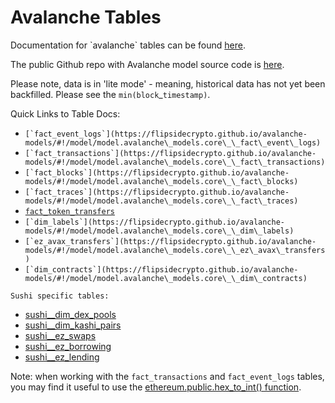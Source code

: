 # Avalanche Tables

Documentation for \`avalanche\` tables can be found [here](https://flipsidecrypto.github.io/avalanche-models/#!/overview).

The public Github repo with Avalanche model source code is [here](https://github.com/FlipsideCrypto/avalanche-models).

Please note, data is in 'lite mode' - meaning, historical data has not yet been backfilled. Please see the `min(block`\_`timestamp)`.&#x20;

Quick Links to Table Docs:

* ``[`fact_event_logs`](https://flipsidecrypto.github.io/avalanche-models/#!/model/model.avalanche\_models.core\_\_fact\_event\_logs)``
* ``[`fact_transactions`](https://flipsidecrypto.github.io/avalanche-models/#!/model/model.avalanche\_models.core\_\_fact\_transactions)``
* ``[`fact_blocks`](https://flipsidecrypto.github.io/avalanche-models/#!/model/model.avalanche\_models.core\_\_fact\_blocks)``
* ``[`fact_traces`](https://flipsidecrypto.github.io/avalanche-models/#!/model/model.avalanche\_models.core\_\_fact\_traces)``
* &#x20;[`fact_token_transfers`](https://flipsidecrypto.github.io/avalanche-models/#!/model/model.avalanche\_models.core\_\_fact\_token\_transfers)
* ``[`dim_labels`](https://flipsidecrypto.github.io/avalanche-models/#!/model/model.avalanche\_models.core\_\_dim\_labels)``
* ``[`ez_avax_transfers`](https://flipsidecrypto.github.io/avalanche-models/#!/model/model.avalanche\_models.core\_\_ez\_avax\_transfers)``
* ``[`dim_contracts`](https://flipsidecrypto.github.io/avalanche-models/#!/model/model.avalanche\_models.core\_\_dim\_contracts)``

`Sushi specific tables:`

* [sushi\_\_dim\_dex\_pools](https://flipsidecrypto.github.io/avalanche-models/#!/model/model.avalanche\_models.sushi\_\_dim\_dex\_pools)
* [sushi\_\_dim\_kashi\_pairs](https://flipsidecrypto.github.io/avalanche-models/#!/model/model.avalanche\_models.sushi\_\_dim\_kashi\_pairs)
* [sushi\_\_ez\_swaps](https://flipsidecrypto.github.io/avalanche-models/#!/model/model.avalanche\_models.sushi\_\_ez\_swaps)&#x20;
* [sushi\_\_ez\_borrowing](https://flipsidecrypto.github.io/avalanche-models/#!/model/model.avalanche\_models.sushi\_\_ez\_borrowing)
* [sushi\_\_ez\_lending](https://flipsidecrypto.github.io/avalanche-models/#!/model/model.avalanche\_models.sushi\_\_ez\_lending)



Note: when working with the `fact_transactions` and `fact_event_logs` tables, you may find it useful to use the [ethereum.public.hex\_to\_int() function](../tutorials/hex-to-integer-function.md).

